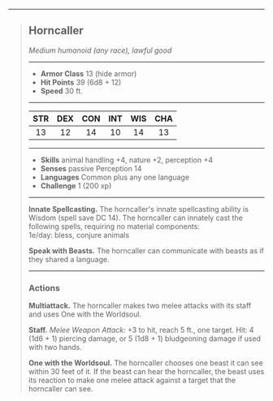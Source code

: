 ***
> ## Horncaller
> *Medium humanoid (any race), lawful good*
> 
> ***
> 
> - **Armor Class** 13 (hide armor)
> - **Hit Points** 39 (6d8 + 12)
> - **Speed** 30 ft.
> 
> ***
> 
> |STR|DEX|CON|INT|WIS|CHA|
> |:---:|:---:|:---:|:---:|:---:|:---:|
> |13|12|14|10|14|13|
> 
> ***
> 
> - **Skills** animal handling +4, nature +2, perception +4
> - **Senses** passive Perception 14
> - **Languages** Common plus any one language
> - **Challenge** 1 (200 xp)
> 
> ***
> 
> **Innate Spellcasting.** The horncaller's innate spellcasting ability is Wisdom (spell save DC 14). The horncaller can innately cast the following spells, requiring no material components:  
> 1e/day: bless, conjure animals
> 
> **Speak with Beasts.** The horncaller can communicate with beasts as if they shared a language.
> 
> ***
> 
> ### Actions
> **Multiattack.** The horncaller makes two melee attacks with its staff and uses One with the Worldsoul.
> 
> **Staff.** *Melee Weapon Attack:* +3 to hit, reach 5 ft., one target. Hit: 4 (1d6 + 1) piercing damage, or 5 (1d8 + 1) bludgeoning damage if used with two hands.
> 
> **One with the Worldsoul.** The horncaller chooses one beast it can see within 30 feet of it. If the beast can hear the horncaller, the beast uses its reaction to make one melee attack against a target that the horncaller can see.